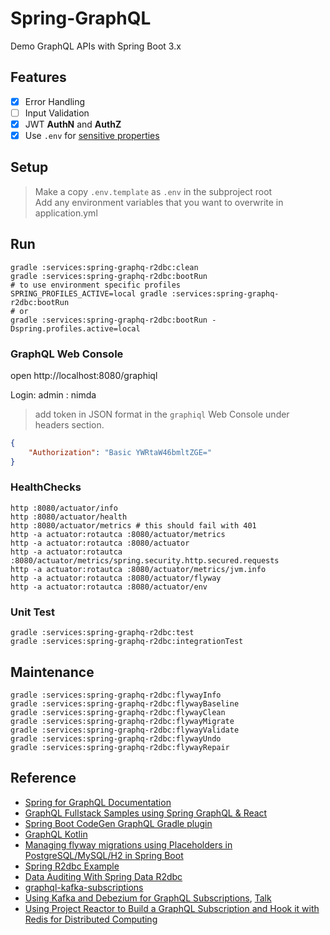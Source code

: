 # Spring-GraphQL

Demo GraphQL APIs with Spring Boot 3.x

## Features 
- [x] Error Handling
- [ ] Input Validation 
- [x] JWT **AuthN** and **AuthZ**
- [x] Use `.env` for [sensitive properties](https://stackoverflow.com/questions/58549361/using-dotenv-files-with-spring-boot)

## Setup

> Make a copy `.env.template` as `.env` in the subproject root  
> Add any environment variables that you want to overwrite in application.yml

## Run

```shell
gradle :services:spring-graphq-r2dbc:clean
gradle :services:spring-graphq-r2dbc:bootRun
# to use environment specific profiles
SPRING_PROFILES_ACTIVE=local gradle :services:spring-graphq-r2dbc:bootRun
# or
gradle :services:spring-graphq-r2dbc:bootRun -Dspring.profiles.active=local
```

### GraphQL Web Console
open http://localhost:8080/graphiql

Login: admin : nimda

> add token in JSON format in the `graphiql` Web Console under headers section.
```json
{
    "Authorization": "Basic YWRtaW46bmltZGE="
}
```

### HealthChecks

```shell
http :8080/actuator/info
http :8080/actuator/health
http :8080/actuator/metrics # this should fail with 401
http -a actuator:rotautca :8080/actuator/metrics
http -a actuator:rotautca :8080/actuator
http -a actuator:rotautca :8080/actuator/metrics/spring.security.http.secured.requests
http -a actuator:rotautca :8080/actuator/metrics/jvm.info
http -a actuator:rotautca :8080/actuator/flyway
http -a actuator:rotautca :8080/actuator/env
```
### Unit Test

```shell
gradle :services:spring-graphq-r2dbc:test
gradle :services:spring-graphq-r2dbc:integrationTest
```

## Maintenance

```shell
gradle :services:spring-graphq-r2dbc:flywayInfo
gradle :services:spring-graphq-r2dbc:flywayBaseline
gradle :services:spring-graphq-r2dbc:flywayClean
gradle :services:spring-graphq-r2dbc:flywayMigrate
gradle :services:spring-graphq-r2dbc:flywayValidate
gradle :services:spring-graphq-r2dbc:flywayUndo
gradle :services:spring-graphq-r2dbc:flywayRepair
```


## Reference 

- [Spring for GraphQL Documentation](https://docs.spring.io/spring-graphql/docs/current/reference/html/#overview) 
- [GraphQL Fullstack Samples using Spring GraphQL & React](https://github.com/susimsek/spring-graphql-samples)
- [Spring Boot CodeGen GraphQL Gradle plugin](https://github.com/graphql-java-generator/graphql-maven-plugin-project/wiki/client_spring)
- [GraphQL Kotlin](https://opensource.expediagroup.com/graphql-kotlin/docs)
- [Managing flyway migrations using Placeholders in PostgreSQL/MySQL/H2 in Spring Boot](https://medium.com/@justdpk/managing-multiple-flyway-migrations-in-postgresql-mysql-h2-in-spring-boot-e790f07547b3)
- [Spring R2dbc Example](https://github.com/hantsy/spring-r2dbc-sample)
- [Data Auditing With Spring Data R2dbc](https://medium.com/swlh/data-auditing-with-spring-data-r2dbc-5d428fc94688)
- [graphql-kafka-subscriptions](https://github.com/ancashoria/graphql-kafka-subscriptions)
- [Using Kafka and Debezium for GraphQL Subscriptions](https://github.com/nilshartmann/spring-graphql-debezium-subscriptions), [Talk](https://graphql.schule/galaxy-2022)
- [Using Project Reactor to Build a GraphQL Subscription and Hook it with Redis for Distributed Computing](https://tanzu.vmware.com/developer/guides/project-reactor-build-graphql-subscription-with-redis/)
